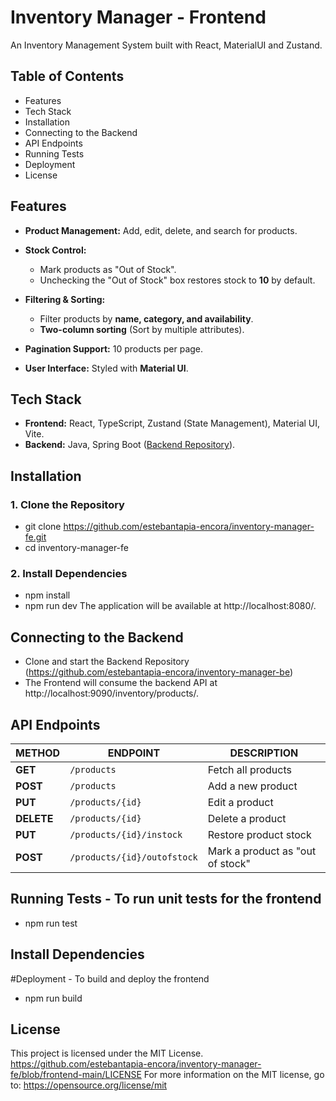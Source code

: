# Inventory Manager - Frontend

An Inventory Management System built with React, MaterialUI and Zustand.
## Table of Contents
- Features
- Tech Stack
- Installation
- Connecting to the Backend
- API Endpoints
- Running Tests
- Deployment
- License


## Features
- **Product Management:** Add, edit, delete, and search for products.
- **Stock Control:**
  - Mark products as "Out of Stock".
  - Unchecking the "Out of Stock" box restores stock to **10** by default.
    
- **Filtering & Sorting:**
  - Filter products by **name, category, and availability**.
  - **Two-column sorting** (Sort by multiple attributes).
    
- **Pagination Support:** 10 products per page.
- **User Interface:** Styled with **Material UI**.

## Tech Stack
- **Frontend:** React, TypeScript, Zustand (State Management), Material UI, Vite.
- **Backend:** Java, Spring Boot ([Backend Repository](https://github.com/estebantapia-encora/inventory-manager-be)).

## Installation
### **1. Clone the Repository**
- git clone https://github.com/estebantapia-encora/inventory-manager-fe.git
- cd inventory-manager-fe

### **2. Install Dependencies**
- npm install
- npm run dev
The application will be available at http://localhost:8080/.

## Connecting to the Backend
- Clone and start the Backend Repository (https://github.com/estebantapia-encora/inventory-manager-be)
- The Frontend will consume the backend API at http://localhost:9090/inventory/products/.

## API Endpoints
| METHOD  | ENDPOINT                     | DESCRIPTION                      |
|---------|------------------------------|----------------------------------|
| **GET**  | `/products`                   | Fetch all products               |
| **POST** | `/products`                   | Add a new product                |
| **PUT**  | `/products/{id}`               | Edit a product                   |
| **DELETE** | `/products/{id}`             | Delete a product                 |
| **PUT**  | `/products/{id}/instock`       | Restore product stock            |
| **POST** | `/products/{id}/outofstock`    | Mark a product as "out of stock" |


## Running Tests - To run unit tests for the frontend
 - npm run test

## Install Dependencies
 #Deployment - To build and deploy the frontend
 - npm run build

 ## License
This project is licensed under the MIT License.
https://github.com/estebantapia-encora/inventory-manager-fe/blob/frontend-main/LICENSE
For more information on the MIT license, go to: https://opensource.org/license/mit

